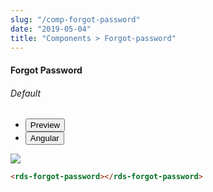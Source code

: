 ```yaml
---
slug: "/comp-forgot-password"
date: "2019-05-04"
title: "Components > Forgot-password"
---
```

<!-- CSS only -->
<link href="https://cdn.jsdelivr.net/npm/bootstrap@5.1.3/dist/css/bootstrap.min.css" rel="stylesheet" integrity="sha384-1BmE4kWBq78iYhFldvKuhfTAU6auU8tT94WrHftjDbrCEXSU1oBoqyl2QvZ6jIW3" crossorigin="anonymous">
<link rel="stylesheet" href="../assets/css/style-elements.css">

#### Forgot Password

<section class="py-4">
    <h6>Default</h6>
    <div class="py-3">
      <div class="cust-tabs">
        <ul class="nav nav-tabs" id="myTab" role="tablist">
          <li class="nav-item" role="presentation">
            <button class="nav-link active" id="PreviewBasic1-tab" data-bs-toggle="tab" data-bs-target="#PreviewBasic1" type="button" role="tab" aria-controls="PreviewBasic" aria-selected="true">Preview </button>
          </li>
          <li class="nav-item" role="presentation">
            <button class="nav-link" id="AngularBasic1-tab" data-bs-toggle="tab" data-bs-target="#AngularBasic1" type="button" role="tab" aria-controls="AngularBasic" aria-selected="false"><i class="bi bi-code-slash" style="font-size:1.0rem"></i>Angular</button>
          </li>
        </ul>
      </div>
      <div class="tab-content card border" id="myTabContent">
        <div class="tab-pane fade show active" id="PreviewBasic1" role="tabpanel" aria-labelledby="PreviewBasic1-tab">
         <div class="contents p-5">
              <div class="row">
              <div class="col-md-12">
                  <img src="/images/forgot-password.png" class="img-fluid w-100">
            </div>
         </div> 
  </div>
        </div>
        <div class="tab-pane fade show" id="AngularBasic1" role="tabpanel" aria-labelledby="AngularBasic1-tab">
          <div class="contents bg-code">
<div class="row m-0">

```html
<rds-forgot-password></rds-forgot-password>
```
</div>
</div>
  </div>
        </div>
      </div>
    </div>
  </section>